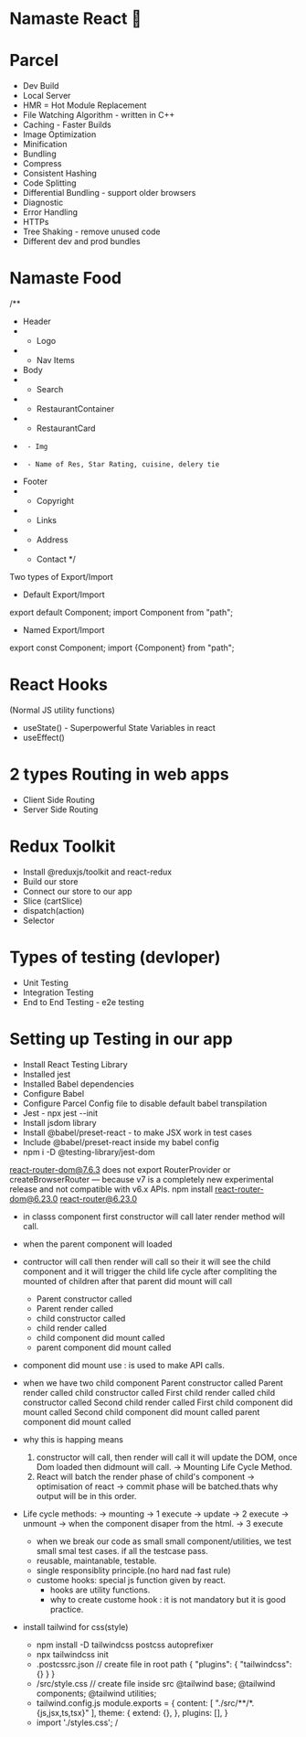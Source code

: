 # Namaste React 🚀


# Parcel
- Dev Build
- Local Server
- HMR = Hot Module Replacement
- File Watching Algorithm - written in C++
- Caching - Faster Builds
- Image Optimization
- Minification
- Bundling
- Compress
- Consistent Hashing
- Code Splitting
- Differential Bundling - support older browsers
- Diagnostic
- Error Handling
- HTTPs
- Tree Shaking - remove unused code
- Different dev and prod bundles



# Namaste Food


/**
 * Header
 *  - Logo
 *  - Nav Items
 * Body
 *  - Search
 *  - RestaurantContainer
 *    - RestaurantCard
 *      - Img
 *      - Name of Res, Star Rating, cuisine, delery tie
 * Footer
 *  - Copyright
 *  - Links
 *  - Address
 *  - Contact
 */



 Two types of Export/Import


- Default Export/Import

export default Component;
import Component from "path";


- Named Export/Import

export const Component;
import {Component} from "path";


# React Hooks
 (Normal JS utility functions)
- useState() - Superpowerful State Variables in react
- useEffect()



#  2 types Routing in web apps
 - Client Side Routing
 - Server Side Routing




 # Redux Toolkit
  - Install @reduxjs/toolkit and react-redux
  - Build our store
  - Connect our store to our app
  - Slice (cartSlice)
  - dispatch(action)
  - Selector


# Types of testing (devloper)
 - Unit Testing
 - Integration Testing
 - End to End Testing - e2e testing

# Setting up Testing in our app
 - Install React Testing Library
 - Installed jest
 - Installed Babel dependencies
 - Configure Babel 
 - Configure Parcel Config file to disable default babel transpilation 
 - Jest  - npx jest --init
 - Install jsdom library
 - Install @babel/preset-react - to make JSX work in test cases
 - Include @babel/preset-react inside my babel config
 - npm i -D @testing-library/jest-dom


react-router-dom@7.6.3 does not export RouterProvider or createBrowserRouter — because v7 is a completely new experimental release and not compatible with v6.x APIs.
npm install react-router-dom@6.23.0 react-router@6.23.0


- in classs component first constructor will call later render method will call.
- when the parent component will loaded
 - contructor will call then render will call so their it will see the child component and it will trigger the child life cycle after compliting the mounted of children after that parent did mount will call
    - Parent constructor called
    - Parent render called
    - child constructor called
    - child render called
    - child component did mount called
    - parent component did mount called

  - component did mount use : is used to make API calls.
  - when we have two child component
    Parent constructor called
    Parent render called
    child constructor called
    First child render called
    child constructor called
    Second child render called
    First child component did mount called
    Second child component did mount called
    parent component did mount called
  - why this is happing means
    1) constructor will call, then render will call it will update the DOM, once Dom loaded then didmount will call. -> Mounting Life Cycle Method.
    2) React will batch the render phase of child's component -> optimisation of react -> commit phase will be batched.thats why output will be in this order.

  - Life cycle methods:
    -> mounting -> 1 execute
    -> update -> 2 execute
    -> unmount -> when the component disaper from the html. -> 3 execute


    - when we break our code as small small component/utilities, we test small smal test cases. if all the testcase pass.
    - reusable, maintanable, testable.
    - single responsiblity principle.(no hard nad fast rule)
    - custome hooks: special js function given by react.
      - hooks are utility functions.
      - why to create custome hook : it is not mandatory but it is good practice.


- install tailwind for css(style)
  - npm install -D tailwindcss postcss autoprefixer
  - npx tailwindcss init
  -   .postcssrc.json // create file in root path
      {
        "plugins": {
          "tailwindcss": {}
        }
      }
  - /src/style.css // create file inside src
    @tailwind base;
    @tailwind components;
    @tailwind utilities;
  - tailwind.config.js
    module.exports = {
      content: [
        "./src/**/*.{js,jsx,ts,tsx}"
      ],
      theme: {
        extend: {},
      },
      plugins: [],
    }
  - import './styles.css'; /    <link href="/dist/output.css" rel="stylesheet">



      


 